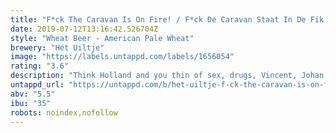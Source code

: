 ```yaml
---
title: "F*ck The Caravan Is On Fire! / F*ck De Caravan Staat In De Fik!"
date: 2019-07-12T13:16:42.526704Z
style: "Wheat Beer - American Pale Wheat"
brewery: "Het Uiltje"
image: "https://labels.untappd.com/labels/1656054"
rating: "3.6"
description: "Think Holland and you thin of sex, drugs, Vincent, Johan and Anne. What you don’t think of, is caravans. But you should, because no one does caravans quite like the dutch do caravans. Each summer the nation retreats en masse to the mediterranean’s balmy  hores, pulling with them rolling homes filled with locally brewed beer. So for them we are bringing back our summertime classic: F*ck The Caravan Is On Fire! This 5,5% wheat pale ale brewed with mosaic and simcoe hops can’t help but be the king of the campsite. And remember, if your caravan catches on fire, don’t panic. Just slowly exit you vehicle, grab a beach chair and watch that baby burn! Holland is a welfare state after all, everything is insured. Caravans included."
untappd_url: "https://untappd.com/b/het-uiltje-f-ck-the-caravan-is-on-fire-f-ck-de-caravan-staat-in-de-fik/1656054"
abv: "5.5"
ibu: "35"
robots: noindex,nofollow
---
```


